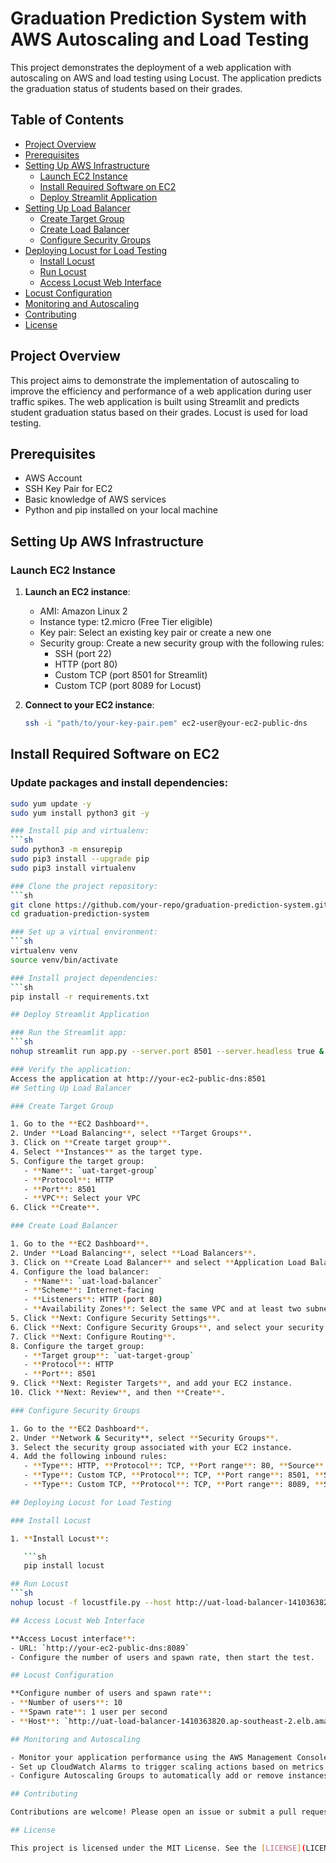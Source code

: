 # Graduation Prediction System with AWS Autoscaling and Load Testing

This project demonstrates the deployment of a web application with autoscaling on AWS and load testing using Locust. The application predicts the graduation status of students based on their grades.

## Table of Contents

- [Project Overview](#project-overview)
- [Prerequisites](#prerequisites)
- [Setting Up AWS Infrastructure](#setting-up-aws-infrastructure)
  - [Launch EC2 Instance](#launch-ec2-instance)
  - [Install Required Software on EC2](#install-required-software-on-ec2)
  - [Deploy Streamlit Application](#deploy-streamlit-application)
- [Setting Up Load Balancer](#setting-up-load-balancer)
  - [Create Target Group](#create-target-group)
  - [Create Load Balancer](#create-load-balancer)
  - [Configure Security Groups](#configure-security-groups)
- [Deploying Locust for Load Testing](#deploying-locust-for-load-testing)
  - [Install Locust](#install-locust)
  - [Run Locust](#run-locust)
  - [Access Locust Web Interface](#access-locust-web-interface)
- [Locust Configuration](#locust-configuration)
- [Monitoring and Autoscaling](#monitoring-and-autoscaling)
- [Contributing](#contributing)
- [License](#license)

## Project Overview

This project aims to demonstrate the implementation of autoscaling to improve the efficiency and performance of a web application during user traffic spikes. The web application is built using Streamlit and predicts student graduation status based on their grades. Locust is used for load testing.

## Prerequisites

- AWS Account
- SSH Key Pair for EC2
- Basic knowledge of AWS services
- Python and pip installed on your local machine

## Setting Up AWS Infrastructure

### Launch EC2 Instance

1. **Launch an EC2 instance**:
   - AMI: Amazon Linux 2
   - Instance type: t2.micro (Free Tier eligible)
   - Key pair: Select an existing key pair or create a new one
   - Security group: Create a new security group with the following rules:
     - SSH (port 22)
     - HTTP (port 80)
     - Custom TCP (port 8501 for Streamlit)
     - Custom TCP (port 8089 for Locust)

2. **Connect to your EC2 instance**:
   ```sh
   ssh -i "path/to/your-key-pair.pem" ec2-user@your-ec2-public-dns

## Install Required Software on EC2

### Update packages and install dependencies:

```sh
sudo yum update -y
sudo yum install python3 git -y

### Install pip and virtualenv:
```sh
sudo python3 -m ensurepip
sudo pip3 install --upgrade pip
sudo pip3 install virtualenv

### Clone the project repository:
```sh
git clone https://github.com/your-repo/graduation-prediction-system.git
cd graduation-prediction-system

### Set up a virtual environment:
```sh
virtualenv venv
source venv/bin/activate

### Install project dependencies:
```sh
pip install -r requirements.txt

## Deploy Streamlit Application

### Run the Streamlit app:
```sh
nohup streamlit run app.py --server.port 8501 --server.headless true &

### Verify the application:
Access the application at http://your-ec2-public-dns:8501
## Setting Up Load Balancer

### Create Target Group

1. Go to the **EC2 Dashboard**.
2. Under **Load Balancing**, select **Target Groups**.
3. Click on **Create target group**.
4. Select **Instances** as the target type.
5. Configure the target group:
   - **Name**: `uat-target-group`
   - **Protocol**: HTTP
   - **Port**: 8501
   - **VPC**: Select your VPC
6. Click **Create**.

### Create Load Balancer

1. Go to the **EC2 Dashboard**.
2. Under **Load Balancing**, select **Load Balancers**.
3. Click on **Create Load Balancer** and select **Application Load Balancer**.
4. Configure the load balancer:
   - **Name**: `uat-load-balancer`
   - **Scheme**: Internet-facing
   - **Listeners**: HTTP (port 80)
   - **Availability Zones**: Select the same VPC and at least two subnets
5. Click **Next: Configure Security Settings**.
6. Click **Next: Configure Security Groups**, and select your security group.
7. Click **Next: Configure Routing**.
8. Configure the target group:
   - **Target group**: `uat-target-group`
   - **Protocol**: HTTP
   - **Port**: 8501
9. Click **Next: Register Targets**, and add your EC2 instance.
10. Click **Next: Review**, and then **Create**.

### Configure Security Groups

1. Go to the **EC2 Dashboard**.
2. Under **Network & Security**, select **Security Groups**.
3. Select the security group associated with your EC2 instance.
4. Add the following inbound rules:
   - **Type**: HTTP, **Protocol**: TCP, **Port range**: 80, **Source**: 0.0.0.0/0
   - **Type**: Custom TCP, **Protocol**: TCP, **Port range**: 8501, **Source**: 0.0.0.0/0
   - **Type**: Custom TCP, **Protocol**: TCP, **Port range**: 8089, **Source**: 0.0.0.0/0

## Deploying Locust for Load Testing

### Install Locust

1. **Install Locust**:

   ```sh
   pip install locust

## Run Locust
```sh
nohup locust -f locustfile.py --host http://uat-load-balancer-1410363820.ap-southeast-2.elb.amazonaws.com --web-host 0.0.0.0 &

## Access Locust Web Interface

**Access Locust interface**:
- URL: `http://your-ec2-public-dns:8089`
- Configure the number of users and spawn rate, then start the test.

## Locust Configuration

**Configure number of users and spawn rate**:
- **Number of users**: 10
- **Spawn rate**: 1 user per second
- **Host**: `http://uat-load-balancer-1410363820.ap-southeast-2.elb.amazonaws.com`

## Monitoring and Autoscaling

- Monitor your application performance using the AWS Management Console.
- Set up CloudWatch Alarms to trigger scaling actions based on metrics like CPU utilization.
- Configure Autoscaling Groups to automatically add or remove instances based on demand.

## Contributing

Contributions are welcome! Please open an issue or submit a pull request for any improvements or bug fixes.

## License

This project is licensed under the MIT License. See the [LICENSE](LICENSE) file for details.
